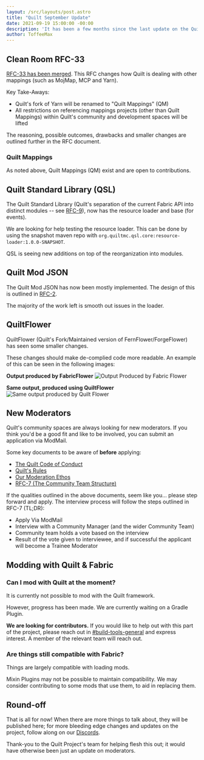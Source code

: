 ```yaml
---
layout: /src/layouts/post.astro
title: "Quilt September Update"
date: 2021-09-19 15:00:00 -00:00
description: 'It has been a few months since the last update on the Quilt Project. Quilt has progressed far since that initial "This is Quilt" blog with: new teams set up; several important RFCs being published and developments in many key areas.'
author: ToffeeMax
---
```


## Clean Room RFC-33

[RFC-33 has been merged](https://github.com/QuiltMC/rfcs/blob/master/rfc/0033-quilt-mappings-and-clean-room.md). This RFC changes how Quilt is dealing with other mappings (such as MojMap, MCP and Yarn).

Key Take-Aways:

- Quilt's fork of Yarn will be renamed to "Quilt Mappings" (QM)
- All restrictions on referencing mappings projects (other than Quilt Mappings) within Quilt's community and development spaces will be lifted

The reasoning, possible outcomes, drawbacks and smaller changes are outlined further in the RFC document.

### Quilt Mappings

As noted above, Quilt Mappings (QM) exist and are open to contributions.

## Quilt Standard Library (QSL)

The Quilt Standard Library (Quilt's separation of the current Fabric API into distinct modules -- see [RFC-9](https://github.com/QuiltMC/rfcs/blob/master/rfc/0009-qsl-structure.md)), now has the resource loader and base (for events).

We are looking for help testing the resource loader. This can be done by using the snapshot maven repo with `org.quiltmc.qsl.core:resource-loader:1.0.0-SNAPSHOT`.

QSL is seeing new additions on top of the reorganization into modules.

## Quilt Mod JSON

The Quilt Mod JSON has now been mostly implemented. The design of this is outlined in [RFC-2](https://github.com/QuiltMC/rfcs/blob/master/specification/0002-quilt.mod.json.md).

The majority of the work left is smooth out issues in the loader.

## QuiltFlower

QuiltFlower (Quilt's Fork/Maintained version of FernFlower/ForgeFlower) has seen some smaller changes.

These changes should make de-complied code more readable. An example of this can be seen in the following images:

**Output produced by FabricFlower**
![Output Produced by Fabric Flower](https://i.imgur.com/M81I32X.png)

**Same output, produced using QuiltFlower**
![Same output produced by Quilt Flower](https://i.imgur.com/1ICd4Nb.png)

## New Moderators

Quilt's community spaces are always looking for new moderators. If you think you'd be a good fit and like to be involved, you can submit an application via ModMail.

Some key documents to be aware of **before** applying:

- [The Quilt Code of Conduct](https://quiltmc.org/community/code-of-conduct.html)
- [Quilt's Rules](https://quiltmc.org/community/rules.html)
- [Our Moderation Ethos](https://quiltmc.org/community/moderation.html)
- [RFC-7 (The Community Team Structure)](https://github.com/QuiltMC/rfcs/blob/master/structure/0007-community-team.md)

If the qualities outlined in the above documents, seem like you... please step forward and apply. The interview process will follow the steps outlined in RFC-7 (TL;DR):

- Apply Via ModMail
- Interview with a Community Manager (and the wider Community Team)
- Community team holds a vote based on the interview
- Result of the vote given to interviewee, and if successful the applicant will become a Trainee Moderator

## Modding with Quilt & Fabric

### Can I mod with Quilt at the moment?

It is currently not possible to mod with the Quilt framework.

However, progress has been made. We are currently waiting on a Gradle Plugin.

**We are looking for contributors.** If you would like to help out with this part of the project, please reach out in [#build-tools-general](https://canary.discord.com/channels/833872081585700874/884090296068091965/885866814410723358) and express interest. A member of the relevant team will reach out.

### Are things still compatible with Fabric?

Things are largely compatible with loading mods.

Mixin Plugins may not be possible to maintain compatibility. We may consider contributing to some mods that use them, to aid in replacing them.

## Round-off

That is all for now! When there are more things to talk about, they will be published here; for more bleeding edge changes and updates on the project, follow along on our [Discords](https://discord.quiltmc.org).

Thank-you to the Quilt Project's team for helping flesh this out; it would have otherwise been just an update on moderators.
